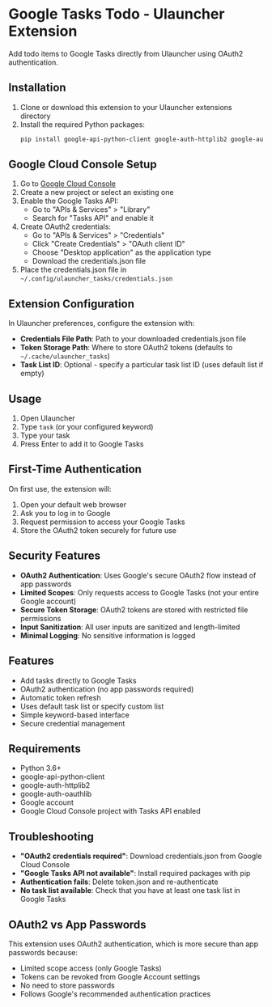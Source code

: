 # Google Tasks Todo - Ulauncher Extension

Add todo items to Google Tasks directly from Ulauncher using OAuth2 authentication.

## Installation

1. Clone or download this extension to your Ulauncher extensions directory
2. Install the required Python packages:
   ```bash
   pip install google-api-python-client google-auth-httplib2 google-auth-oauthlib
   ```

## Google Cloud Console Setup

1. Go to [Google Cloud Console](https://console.cloud.google.com/)
2. Create a new project or select an existing one
3. Enable the Google Tasks API:
   - Go to "APIs & Services" > "Library"
   - Search for "Tasks API" and enable it
4. Create OAuth2 credentials:
   - Go to "APIs & Services" > "Credentials"
   - Click "Create Credentials" > "OAuth client ID"
   - Choose "Desktop application" as the application type
   - Download the credentials.json file
5. Place the credentials.json file in `~/.config/ulauncher_tasks/credentials.json`

## Extension Configuration

In Ulauncher preferences, configure the extension with:
- **Credentials File Path**: Path to your downloaded credentials.json file
- **Token Storage Path**: Where to store OAuth2 tokens (defaults to `~/.cache/ulauncher_tasks`)
- **Task List ID**: Optional - specify a particular task list ID (uses default list if empty)

## Usage

1. Open Ulauncher
2. Type `task` (or your configured keyword)
3. Type your task
4. Press Enter to add it to Google Tasks

## First-Time Authentication

On first use, the extension will:
1. Open your default web browser
2. Ask you to log in to Google
3. Request permission to access your Google Tasks
4. Store the OAuth2 token securely for future use

## Security Features

- **OAuth2 Authentication**: Uses Google's secure OAuth2 flow instead of app passwords
- **Limited Scopes**: Only requests access to Google Tasks (not your entire Google account)
- **Secure Token Storage**: OAuth2 tokens are stored with restricted file permissions
- **Input Sanitization**: All user inputs are sanitized and length-limited
- **Minimal Logging**: No sensitive information is logged

## Features

- Add tasks directly to Google Tasks
- OAuth2 authentication (no app passwords required)
- Automatic token refresh
- Uses default task list or specify custom list
- Simple keyword-based interface
- Secure credential management

## Requirements

- Python 3.6+
- google-api-python-client
- google-auth-httplib2
- google-auth-oauthlib
- Google account
- Google Cloud Console project with Tasks API enabled

## Troubleshooting

- **"OAuth2 credentials required"**: Download credentials.json from Google Cloud Console
- **"Google Tasks API not available"**: Install required packages with pip
- **Authentication fails**: Delete token.json and re-authenticate
- **No task list available**: Check that you have at least one task list in Google Tasks

## OAuth2 vs App Passwords

This extension uses OAuth2 authentication, which is more secure than app passwords because:
- Limited scope access (only Google Tasks)
- Tokens can be revoked from Google Account settings
- No need to store passwords
- Follows Google's recommended authentication practices
